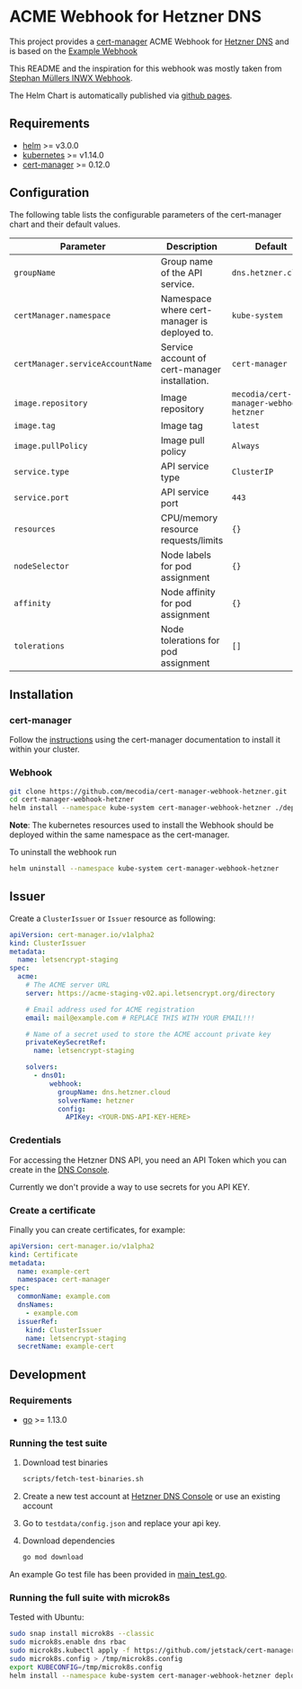 # ACME Webhook for Hetzner DNS

This project provides a [cert-manager](https://cert-manager.io) ACME Webhook for [Hetzner DNS](https://hetzner.de/) 
and is based on the [Example Webhook](https://github.com/jetstack/cert-manager-webhook-example)

This README and the inspiration for this webhook was mostly taken from [Stephan Müllers INWX Webhook](https://gitlab.com/smueller18/cert-manager-webhook-inwx).

The Helm Chart is automatically published via [github pages](https://mecodia.github.io/cert-manager-webhook-hetzner/).

## Requirements

-   [helm](https://helm.sh/) >= v3.0.0
-   [kubernetes](https://kubernetes.io/) >= v1.14.0
-   [cert-manager](https://cert-manager.io/) >= 0.12.0

## Configuration

The following table lists the configurable parameters of the cert-manager chart and their default values.

| Parameter | Description | Default |
| --------- | ----------- | ------- |
| `groupName` | Group name of the API service. | `dns.hetzner.cloud` |
| `certManager.namespace` | Namespace where cert-manager is deployed to. | `kube-system` |
| `certManager.serviceAccountName` | Service account of cert-manager installation. | `cert-manager` |
| `image.repository` | Image repository | `mecodia/cert-manager-webhook-hetzner` |
| `image.tag` | Image tag | `latest` |
| `image.pullPolicy` | Image pull policy | `Always` |
| `service.type` | API service type | `ClusterIP` |
| `service.port` | API service port | `443` |
| `resources` | CPU/memory resource requests/limits | `{}` |
| `nodeSelector` | Node labels for pod assignment | `{}` |
| `affinity` | Node affinity for pod assignment | `{}` |
| `tolerations` | Node tolerations for pod assignment | `[]` |

## Installation

### cert-manager

Follow the [instructions](https://cert-manager.io/docs/installation/) using the cert-manager documentation to install it within your cluster.

### Webhook

```bash
git clone https://github.com/mecodia/cert-manager-webhook-hetzner.git
cd cert-manager-webhook-hetzner
helm install --namespace kube-system cert-manager-webhook-hetzner ./deploy/cert-manager-webhook-hetzner
```

**Note**: The kubernetes resources used to install the Webhook should be deployed within the same namespace as the cert-manager.

To uninstall the webhook run
```bash
helm uninstall --namespace kube-system cert-manager-webhook-hetzner
```

## Issuer

Create a `ClusterIssuer` or `Issuer` resource as following:
```yaml
apiVersion: cert-manager.io/v1alpha2
kind: ClusterIssuer
metadata:
  name: letsencrypt-staging
spec:
  acme:
    # The ACME server URL
    server: https://acme-staging-v02.api.letsencrypt.org/directory

    # Email address used for ACME registration
    email: mail@example.com # REPLACE THIS WITH YOUR EMAIL!!!

    # Name of a secret used to store the ACME account private key
    privateKeySecretRef:
      name: letsencrypt-staging

    solvers:
      - dns01:
          webhook:
            groupName: dns.hetzner.cloud
            solverName: hetzner
            config:
              APIKey: <YOUR-DNS-API-KEY-HERE>
```

### Credentials

For accessing the Hetzner DNS API, you need an API Token which you can create in the [DNS Console](https://dns.hetzner.com/settings/api-token).

Currently we don't provide a way to use secrets for you API KEY.

### Create a certificate

Finally you can create certificates, for example:

```yaml
apiVersion: cert-manager.io/v1alpha2
kind: Certificate
metadata:
  name: example-cert
  namespace: cert-manager
spec:
  commonName: example.com
  dnsNames:
    - example.com
  issuerRef:
    kind: ClusterIssuer
    name: letsencrypt-staging
  secretName: example-cert
```

## Development

### Requirements

-   [go](https://golang.org/) >= 1.13.0

### Running the test suite

1. Download test binaries
    ```bash
    scripts/fetch-test-binaries.sh
    ```

1. Create a new test account at [Hetzner DNS Console](https://dns.hetzner.com/) or use an existing account

1. Go to `testdata/config.json` and replace your api key.

1. Download dependencies
    ```bash
    go mod download
    ```

An example Go test file has been provided in [main_test.go](https://github.com/jetstack/cert-manager-webhook-example/blob/master/main_test.go).

### Running the full suite with microk8s

Tested with Ubuntu:

```bash
sudo snap install microk8s --classic
sudo microk8s.enable dns rbac
sudo microk8s.kubectl apply -f https://github.com/jetstack/cert-manager/releases/download/v0.12.0/cert-manager.yaml
sudo microk8s.config > /tmp/microk8s.config
export KUBECONFIG=/tmp/microk8s.config
helm install --namespace kube-system cert-manager-webhook-hetzner deploy/hetzner-webhook
```
